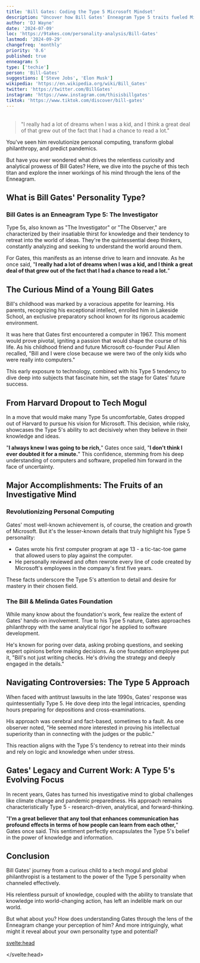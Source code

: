 ```yaml
---
title: 'Bill Gates: Coding the Type 5 Microsoft Mindset'
description: "Uncover how Bill Gates' Enneagram Type 5 traits fueled Microsoft's rise. From DOS to philanthropy, explore the mind behind the tech revolution."
author: 'DJ Wayne'
date: '2024-07-09'
loc: 'https://9takes.com/personality-analysis/Bill-Gates'
lastmod: '2024-09-29'
changefreq: 'monthly'
priority: '0.6'
published: true
enneagram: 5
type: ['techie']
person: 'Bill-Gates'
suggestions: ['Steve Jobs', 'Elon Musk']
wikipedia: 'https://en.wikipedia.org/wiki/Bill_Gates'
twitter: 'https://twitter.com/BillGates'
instagram: 'https://www.instagram.com/thisisbillgates'
tiktok: 'https://www.tiktok.com/discover/bill-gates'
---
```


<script>
	import  PopCard  from "$lib/components/atoms/PopCard.svelte";
import BlogPurpose from '$lib/components/blog/BlogPurpose.svelte'
</script>
<div
	style="display: flex;
    justify-content: center;
    margin: 1rem 0;
	"
>
	<PopCard
		image={`/types/5s/${'Bill-Gates'}.webp`}
		showIcon={false}
		enneagramType="5"
		displayText="Bill Gates"
		subtext=""
	/>
</div>

> "I really had a lot of dreams when I was a kid, and I think a great deal of that grew out of the fact that I had a chance to read a lot."

<p class="firstLetter">You've seen him revolutionize personal computing, transform global philanthropy, and predict pandemics.</p>

But have you ever wondered what drives the relentless curiosity and analytical prowess of Bill Gates? Here, we dive into the psyche of this tech titan and explore the inner workings of his mind through the lens of the Enneagram.

## What is Bill Gates' Personality Type?

### Bill Gates is an Enneagram Type 5: The Investigator

Type 5s, also known as "The Investigator" or "The Observer," are characterized by their insatiable thirst for knowledge and their tendency to retreat into the world of ideas. They're the quintessential deep thinkers, constantly analyzing and seeking to understand the world around them.

For Gates, this manifests as an intense drive to learn and innovate. As he once said, "**I really had a lot of dreams when I was a kid, and I think a great deal of that grew out of the fact that I had a chance to read a lot.**"

## The Curious Mind of a Young Bill Gates

Bill's childhood was marked by a voracious appetite for learning. His parents, recognizing his exceptional intellect, enrolled him in Lakeside School, an exclusive preparatory school known for its rigorous academic environment.

It was here that Gates first encountered a computer in 1967. This moment would prove pivotal, igniting a passion that would shape the course of his life. As his childhood friend and future Microsoft co-founder Paul Allen recalled, "Bill and I were close because we were two of the only kids who were really into computers."

This early exposure to technology, combined with his Type 5 tendency to dive deep into subjects that fascinate him, set the stage for Gates' future success.

## From Harvard Dropout to Tech Mogul

In a move that would make many Type 5s uncomfortable, Gates dropped out of Harvard to pursue his vision for Microsoft. This decision, while risky, showcases the Type 5's ability to act decisively when they believe in their knowledge and ideas.

"**I always knew I was going to be rich,**" Gates once said, "**I don't think I ever doubted it for a minute.**" This confidence, stemming from his deep understanding of computers and software, propelled him forward in the face of uncertainty.

## Major Accomplishments: The Fruits of an Investigative Mind

### Revolutionizing Personal Computing

Gates' most well-known achievement is, of course, the creation and growth of Microsoft. But it's the lesser-known details that truly highlight his Type 5 personality:

- Gates wrote his first computer program at age 13 - a tic-tac-toe game that allowed users to play against the computer.
- He personally reviewed and often rewrote every line of code created by Microsoft's employees in the company's first five years.

These facts underscore the Type 5's attention to detail and desire for mastery in their chosen field.

### The Bill & Melinda Gates Foundation

While many know about the foundation's work, few realize the extent of Gates' hands-on involvement. True to his Type 5 nature, Gates approaches philanthropy with the same analytical rigor he applied to software development.

He's known for poring over data, asking probing questions, and seeking expert opinions before making decisions. As one foundation employee put it, "Bill's not just writing checks. He's driving the strategy and deeply engaged in the details."

<BlogPurpose/>

## Navigating Controversies: The Type 5 Approach

When faced with antitrust lawsuits in the late 1990s, Gates' response was quintessentially Type 5. He dove deep into the legal intricacies, spending hours preparing for depositions and cross-examinations.

His approach was cerebral and fact-based, sometimes to a fault. As one observer noted, "He seemed more interested in proving his intellectual superiority than in connecting with the judges or the public."

This reaction aligns with the Type 5's tendency to retreat into their minds and rely on logic and knowledge when under stress.

## Gates' Legacy and Current Work: A Type 5's Evolving Focus

In recent years, Gates has turned his investigative mind to global challenges like climate change and pandemic preparedness. His approach remains characteristically Type 5 - research-driven, analytical, and forward-thinking.

"**I'm a great believer that any tool that enhances communication has profound effects in terms of how people can learn from each other,**" Gates once said. This sentiment perfectly encapsulates the Type 5's belief in the power of knowledge and information.

## Conclusion

Bill Gates' journey from a curious child to a tech mogul and global philanthropist is a testament to the power of the Type 5 personality when channeled effectively.

His relentless pursuit of knowledge, coupled with the ability to translate that knowledge into world-changing action, has left an indelible mark on our world.

But what about you? How does understanding Gates through the lens of the Enneagram change your perception of him? And more intriguingly, what might it reveal about your own personality type and potential?

<svelte:head>

<script type="application/ld+json">
{
  "@context": "http://schema.org",
  "@graph": [
    {
      "@type": "Article",
      "articleBody": "You've seen him revolutionize personal computing, transform global philanthropy, and predict pandemics. But have you ever wondered what drives the relentless curiosity and analytical prowess of Bill Gates? Today, we dive deep into the psyche of this tech titan and explore the inner workings of his mind through the lens of the Enneagram. This article explores Bill Gates' personality from the perspective of the Enneagram Type 5, delving into his upbringing, rise to fame, major accomplishments, and how he has navigated challenges and controversies.",
      "author": {
        "@type": "Person",
        "name": "DJ Wayne",
        "sameAs": ["https://www.instagram.com/djwayne3/", "https://www.youtube.com/@djwayne3", "https://www.linkedin.com/in/davidtwayne/", "https://twitter.com/djwayne3"]
      },
      "dateModified": "2024-09-29",
      "datePublished": "2024-07-09",
      "description": "This blog post examines Bill Gates' personality through the lens of the Enneagram Type 5, exploring his upbringing, rise to fame, major accomplishments, and how he has handled challenges and controversies.",
      "headline": "The Mind Behind Microsoft: Unveiling Bill Gates' Enneagram Type 5 Personality",
      "image": {
        "@type": "ImageObject",
        "height": 900,
        "url": "https://9takes.com/types/5s/Bill-Gates.webp",
        "width": 900
      },
      "mainEntityOfPage": {
        "@id": "https://9takes.com/personality-analysis/Bill-Gates",
        "@type": "WebPage"
      },
      "mentions": {
        "@type": "Person",
        "name": "Bill Gates",
        "sameAs": [
          "https://en.wikipedia.org/wiki/Bill_Gates",
          "https://www.gatesnotes.com/",
          "https://twitter.com/BillGates"
        ]
      },
      "publisher": {
        "@type": "Organization",
        "sameAs": ["https://www.instagram.com/9takesdotcom/", "https://twitter.com/9takesdotcom"],
        "logo": {
          "@type": "ImageObject",
          "url": "https://9takes.com/brand/aero.png"
        },
        "name": "9takes"
      }
    },
    {
      "@type": "FAQPage",
      "mainEntity": [
        {
          "@type": "Question",
          "name": "What is Bill Gates' Enneagram type?",
          "acceptedAnswer": {
            "@type": "Answer",
            "text": "Bill Gates is an Enneagram Type 5, also known as The Investigator or The Observer. Type 5s are characterized by their insatiable thirst for knowledge, analytical thinking, and tendency to retreat into the world of ideas."
          }
        },
        {
          "@type": "Question",
          "name": "How did Bill Gates' upbringing shape his Enneagram Type 5 personality?",
          "acceptedAnswer": {
            "@type": "Answer",
            "text": "Bill Gates' childhood was marked by a voracious appetite for learning. His early exposure to computers at Lakeside School ignited a passion that would shape his life. This, combined with his Type 5 tendency to dive deep into subjects that fascinate him, set the stage for his future success."
          }
        },
        {
          "@type": "Question",
          "name": "What are some lesser-known facts about Bill Gates that reflect his Enneagram Type 5 traits?",
          "acceptedAnswer": {
            "@type": "Answer",
            "text": "Gates wrote his first computer program at age 13, a tic-tac-toe game. In Microsoft's early years, he personally reviewed and often rewrote every line of code. These facts underscore the Type 5's attention to detail and desire for mastery in their chosen field."
          }
        },
        {
          "@type": "Question",
          "name": "How does Bill Gates approach philanthropy as an Enneagram Type 5?",
          "acceptedAnswer": {
            "@type": "Answer",
            "text": "True to his Type 5 nature, Gates approaches philanthropy with analytical rigor. He's known for poring over data, asking probing questions, and seeking expert opinions before making decisions. This reflects the Type 5's tendency to rely on knowledge and analysis when tackling complex problems."
          }
        },
        {
          "@type": "Question",
          "name": "How has Bill Gates handled controversies as an Enneagram Type 5?",
          "acceptedAnswer": {
            "@type": "Answer",
            "text": "When faced with antitrust lawsuits in the late 1990s, Gates' response was quintessentially Type 5. He dove deep into the legal intricacies, spending hours preparing for depositions. His approach was cerebral and fact-based, reflecting the Type 5's tendency to retreat into their minds and rely on logic when under stress."
          }
        }
      ]
    }
  ]
}
</script>

</svelte:head>

<style lang="scss"></style>
